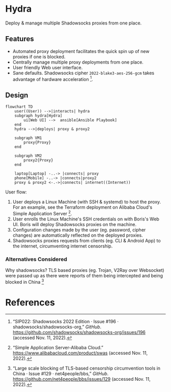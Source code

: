 # Hydra
Deploy & manage multiple Shadowsocks proxies from one place.

## Features
- Automated proxy deployment facilitates the quick spin up of new proxies if one is blocked.
- Centrally manage multiple proxy deployments from one place.
- User friendly Web user interface.
- Sane defaults. Shadowsocks cipher `2022-blake3-aes-256-gcm` takes advantage of hardware acceleration [^1].

## Design
```mermaid
flowchart TD
    user((User)) -->|interacts| hydra
    subgraph hydra[Hydra]
        ui[Web UI] -->  ansible[Ansible Playbook]
    end
    hydra -->|deploys| proxy & proxy2

    subgraph VM1
        proxy{Proxy}
    end

    subgraph VM2
        proxy2{Proxy}
    end

    laptop[Laptop] -..-> |connects| proxy
    phone[Mobile] -..-> |connects|proxy2
    proxy & proxy2 <-.->|connects| internet((Internet))
```

User flow:
1. User deploys a Linux Machine (with SSH & systemd) to host the proxy. For an example, see the Terraform deployment on Alibaba Cloud's Simple Application Server [^3].
2. User enrolls the Linux Machine's SSH credentials on with Boris's Web UI. Boris will deploy Shadowsocks proxies on the machine.
3. Configuration changes made by the user (eg. password, cipher changes) are automatically reflected on the deployed proxies.
4. Shadowsocks proxies requests from clients (eg. CLI & Android  App) to the internet, circumventing internet censorship.

### Alternatives Considered
Why shadowsocks? TLS based proxies (eg. Trojan, V2Ray over Websocket) were passed up as there were reports of them being intercepted and being blocked in China [^2]

# References
[^1]:  “SIP022: Shadowsocks 2022 Edition · Issue #196 · shadowsocks/shadowsocks-org,” _GitHub_. https://github.com/shadowsocks/shadowsocks-org/issues/196 (accessed Nov. 11, 2022).
[^2]:  “Large scale blocking of TLS-based censorship circumvention tools in China · Issue #129 · net4people/bbs,” _GitHub_. https://github.com/net4people/bbs/issues/129 (accessed Nov. 11, 2022).
[^3]:  “Simple Application Server-Alibaba Cloud.” https://www.alibabacloud.com/product/swas (accessed Nov. 11, 2022).
